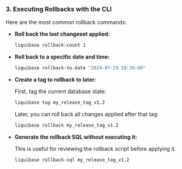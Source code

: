 ### 3. Executing Rollbacks with the CLI

Here are the most common rollback commands:

*   **Roll back the last changeset applied:**

    ```bash
    liquibase rollback-count 1
    ```

*   **Roll back to a specific date and time:**

    ```bash
    liquibase rollback-to-date "2024-07-29 10:30:00"
    ```

*   **Create a tag to rollback to later:**

    First, tag the current database state:
    ```bash
    liquibase tag my_release_tag_v1.2
    ```

    Later, you can roll back all changes applied after that tag:
    ```bash
    liquibase rollback my_release_tag_v1.2
    ```

*   **Generate the rollback SQL without executing it:**

    This is useful for reviewing the rollback script before applying it.

    ```bash
    liquibase rollback-sql my_release_tag_v1.2
    ```
